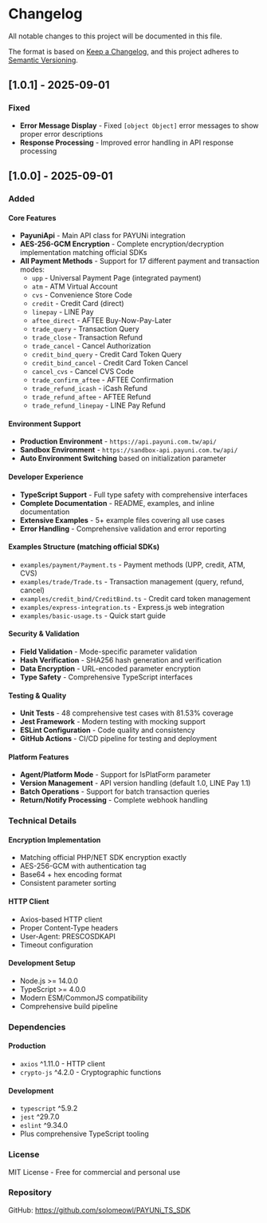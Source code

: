 # Changelog

All notable changes to this project will be documented in this file.

The format is based on [Keep a Changelog](https://keepachangelog.com/en/1.0.0/),
and this project adheres to [Semantic Versioning](https://semver.org/spec/v2.0.0.html).

## [1.0.1] - 2025-09-01

### Fixed
- **Error Message Display** - Fixed `[object Object]` error messages to show proper error descriptions
- **Response Processing** - Improved error handling in API response processing

## [1.0.0] - 2025-09-01

### Added

#### Core Features
- **PayuniApi** - Main API class for PAYUNi integration
- **AES-256-GCM Encryption** - Complete encryption/decryption implementation matching official SDKs
- **All Payment Methods** - Support for 17 different payment and transaction modes:
  - `upp` - Universal Payment Page (integrated payment)
  - `atm` - ATM Virtual Account
  - `cvs` - Convenience Store Code
  - `credit` - Credit Card (direct)
  - `linepay` - LINE Pay
  - `aftee_direct` - AFTEE Buy-Now-Pay-Later
  - `trade_query` - Transaction Query
  - `trade_close` - Transaction Refund
  - `trade_cancel` - Cancel Authorization
  - `credit_bind_query` - Credit Card Token Query
  - `credit_bind_cancel` - Credit Card Token Cancel
  - `cancel_cvs` - Cancel CVS Code
  - `trade_confirm_aftee` - AFTEE Confirmation
  - `trade_refund_icash` - iCash Refund
  - `trade_refund_aftee` - AFTEE Refund
  - `trade_refund_linepay` - LINE Pay Refund

#### Environment Support
- **Production Environment** - `https://api.payuni.com.tw/api/`
- **Sandbox Environment** - `https://sandbox-api.payuni.com.tw/api/`
- **Auto Environment Switching** based on initialization parameter

#### Developer Experience
- **TypeScript Support** - Full type safety with comprehensive interfaces
- **Complete Documentation** - README, examples, and inline documentation
- **Extensive Examples** - 5+ example files covering all use cases
- **Error Handling** - Comprehensive validation and error reporting

#### Examples Structure (matching official SDKs)
- `examples/payment/Payment.ts` - Payment methods (UPP, credit, ATM, CVS)
- `examples/trade/Trade.ts` - Transaction management (query, refund, cancel)
- `examples/credit_bind/CreditBind.ts` - Credit card token management
- `examples/express-integration.ts` - Express.js web integration
- `examples/basic-usage.ts` - Quick start guide

#### Security & Validation
- **Field Validation** - Mode-specific parameter validation
- **Hash Verification** - SHA256 hash generation and verification
- **Data Encryption** - URL-encoded parameter encryption
- **Type Safety** - Comprehensive TypeScript interfaces

#### Testing & Quality
- **Unit Tests** - 48 comprehensive test cases with 81.53% coverage
- **Jest Framework** - Modern testing with mocking support
- **ESLint Configuration** - Code quality and consistency
- **GitHub Actions** - CI/CD pipeline for testing and deployment

#### Platform Features
- **Agent/Platform Mode** - Support for IsPlatForm parameter
- **Version Management** - API version handling (default 1.0, LINE Pay 1.1)
- **Batch Operations** - Support for batch transaction queries
- **Return/Notify Processing** - Complete webhook handling

### Technical Details

#### Encryption Implementation
- Matching official PHP/NET SDK encryption exactly
- AES-256-GCM with authentication tag
- Base64 + hex encoding format
- Consistent parameter sorting

#### HTTP Client
- Axios-based HTTP client
- Proper Content-Type headers
- User-Agent: PRESCOSDKAPI
- Timeout configuration

#### Development Setup
- Node.js >= 14.0.0
- TypeScript >= 4.0.0
- Modern ESM/CommonJS compatibility
- Comprehensive build pipeline

### Dependencies

#### Production
- `axios` ^1.11.0 - HTTP client
- `crypto-js` ^4.2.0 - Cryptographic functions

#### Development
- `typescript` ^5.9.2
- `jest` ^29.7.0
- `eslint` ^9.34.0
- Plus comprehensive TypeScript tooling

### License
MIT License - Free for commercial and personal use

### Repository
GitHub: https://github.com/solomeowl/PAYUNi_TS_SDK